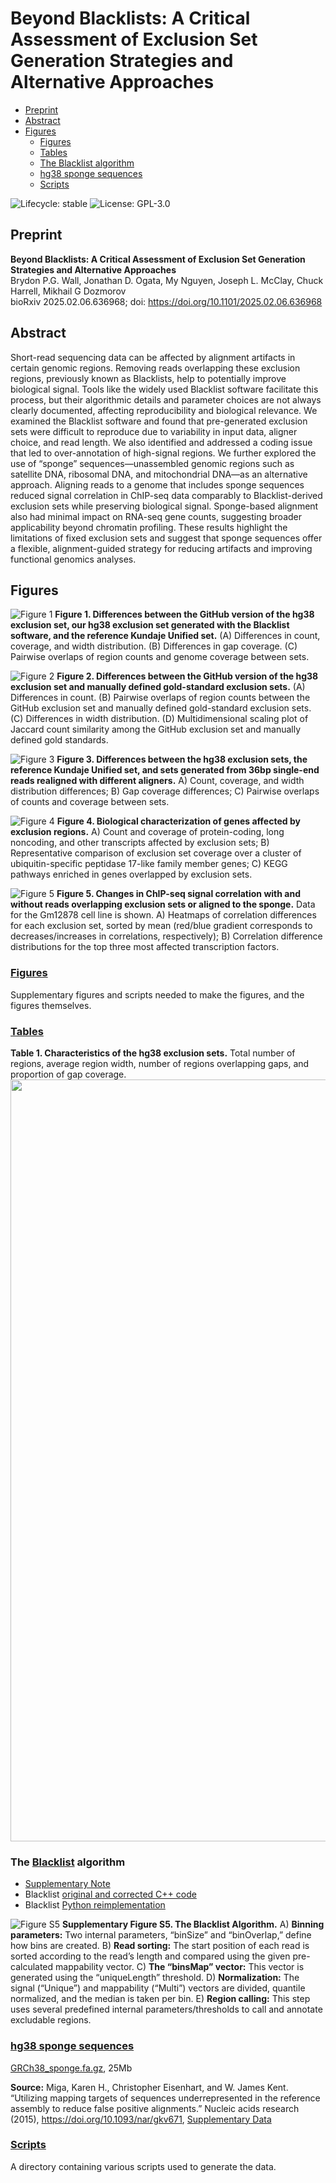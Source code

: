 # Beyond Blacklists: A Critical Assessment of Exclusion Set Generation Strategies and Alternative Approaches

- [Preprint](#preprint)
- [Abstract](#abstract)
- [Figures](#figures)
  - [Figures](#figures-1)
  - [Tables](#tables)
  - [The Blacklist algorithm](#the-blacklist-algorithm)
  - [hg38 sponge sequences](#hg38-sponge-sequences)
  - [Scripts](#scripts)

<!-- README.md is generated from README.Rmd. Please edit this file -->
<!-- rmarkdown::render("README.Rmd", output_format = "github_document") -->
<!-- Manually move the first header above the TOC -->

![Lifecycle:
stable](https://img.shields.io/badge/lifecycle-stable-brightgreen.svg)
![License:
GPL-3.0](https://img.shields.io/badge/license-GPL%203-blue.svg)

## Preprint

**Beyond Blacklists: A Critical Assessment of Exclusion Set Generation Strategies and Alternative Approaches**  
Brydon P.G. Wall, Jonathan D. Ogata, My Nguyen, Joseph L. McClay, Chuck Harrell, Mikhail G Dozmorov  
bioRxiv 2025.02.06.636968; doi: https://doi.org/10.1101/2025.02.06.636968  

## Abstract

Short-read sequencing data can be affected by alignment artifacts in
certain genomic regions. Removing reads overlapping these exclusion
regions, previously known as Blacklists, help to potentially improve
biological signal. Tools like the widely used Blacklist software
facilitate this process, but their algorithmic details and parameter
choices are not always clearly documented, affecting reproducibility and
biological relevance. We examined the Blacklist software and found that
pre-generated exclusion sets were difficult to reproduce due to
variability in input data, aligner choice, and read length. We also
identified and addressed a coding issue that led to over-annotation of
high-signal regions. We further explored the use of “sponge”
sequences—unassembled genomic regions such as satellite DNA, ribosomal
DNA, and mitochondrial DNA—as an alternative approach. Aligning reads to
a genome that includes sponge sequences reduced signal correlation in
ChIP-seq data comparably to Blacklist-derived exclusion sets while
preserving biological signal. Sponge-based alignment also had minimal
impact on RNA-seq gene counts, suggesting broader applicability beyond
chromatin profiling. These results highlight the limitations of fixed
exclusion sets and suggest that sponge sequences offer a flexible,
alignment-guided strategy for reducing artifacts and improving
functional genomics analyses.

## Figures

![Figure 1](Figures/figures/Figure_1.svg) **Figure 1. Differences
between the GitHub version of the hg38 exclusion set, our hg38 exclusion
set generated with the Blacklist software, and the reference Kundaje
Unified set.** (A) Differences in count, coverage, and width
distribution. (B) Differences in gap coverage. (C) Pairwise overlaps of
region counts and genome coverage between sets.

![Figure 2](Figures/figures/Figure_2.svg) **Figure 2. Differences
between the GitHub version of the hg38 exclusion set and manually
defined gold-standard exclusion sets.** (A) Differences in count. (B)
Pairwise overlaps of region counts between the GitHub exclusion set and
manually defined gold-standard exclusion sets. (C) Differences in width
distribution. (D) Multidimensional scaling plot of Jaccard count
similarity among the GitHub exclusion set and manually defined gold
standards.

![Figure 3](Figures/figures/Figure_3.svg) **Figure 3. Differences
between the hg38 exclusion sets, the reference Kundaje Unified set, and
sets generated from 36bp single-end reads realigned with different
aligners.** A) Count, coverage, and width distribution differences; B)
Gap coverage differences; C) Pairwise overlaps of counts and coverage
between sets.

![Figure 4](Figures/figures/Figure_4.svg) **Figure 4. Biological
characterization of genes affected by exclusion regions.** A) Count and
coverage of protein-coding, long noncoding, and other transcripts
affected by exclusion sets; B) Representative comparison of exclusion
set coverage over a cluster of ubiquitin-specific peptidase 17-like
family member genes; C) KEGG pathways enriched in genes overlapped by
exclusion sets.

![Figure 5](Figures/figures/Figure_5.svg) **Figure 5. Changes in
ChIP-seq signal correlation with and without reads overlapping exclusion
sets or aligned to the sponge.** Data for the Gm12878 cell line is
shown. A) Heatmaps of correlation differences for each exclusion set,
sorted by mean (red/blue gradient corresponds to decreases/increases in
correlations, respectively); B) Correlation difference distributions for
the top three most affected transcription factors.

### [Figures](Figures)

Supplementary figures and scripts needed to make the figures, and the
figures themselves.

### [Tables](Tables)

**Table 1. Characteristics of the hg38 exclusion sets.** Total number of
regions, average region width, number of regions overlapping gaps, and
proportion of gap coverage.
<img src="README_files/figure-gfm/table function-1.png" width="1219" />

### The [Blacklist](https://github.com/Boyle-Lab/Blacklist) algorithm

- [Supplementary Note](Figures/Supplementary_Note.pdf)
- Blacklist [original and corrected C++
  code](Scripts/Blacklist/Blacklist_corrected)
- Blacklist [Python
  reimplementation](Scripts/Blacklist/Blacklist_python)

![Figure S5](Figures/figures/Supplementary_Figure_S5.svg)
**Supplementary Figure S5. The Blacklist Algorithm.** A) **Binning
parameters:** Two internal parameters, “binSize” and “binOverlap,”
define how bins are created. B) **Read sorting:** The start position of
each read is sorted according to the read’s length and compared using
the given pre-calculated mappability vector. C) **The “binsMap”
vector:** This vector is generated using the “uniqueLength” threshold.
D) **Normalization:** The signal (“Unique”) and mappability (“Multi”)
vectors are divided, quantile normalized, and the median is taken per
bin. E) **Region calling:** This step uses several predefined internal
parameters/thresholds to call and annotate excludable regions.

### [hg38 sponge sequences](Sponge)

[GRCh38_sponge.fa.gz](Sponge/GRCh38_sponge.fa.gz), 25Mb

**Source:** Miga, Karen H., Christopher Eisenhart, and W. James Kent.
“Utilizing mapping targets of sequences underrepresented in the
reference assembly to reduce false positive alignments.” Nucleic acids
research (2015), <https://doi.org/10.1093/nar/gkv671>, [Supplementary
Data](https://academic.oup.com/nar/article/43/20/e133/1398360#81910257)

### [Scripts](Scripts)

A directory containing various scripts used to generate the data.

